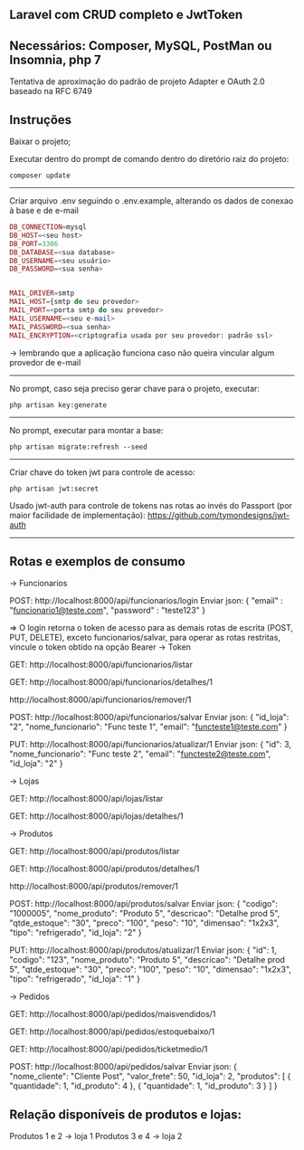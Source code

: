 
## Laravel com CRUD completo e JwtToken

## Necessários: Composer, MySQL, PostMan ou Insomnia, php 7

Tentativa de aproximação do padrão de projeto Adapter e OAuth 2.0 baseado na RFC 6749

## Instruções

Baixar o projeto;

Executar dentro do prompt de comando dentro do diretório raiz do projeto:
```
composer update
```
----- ----- ----- 

Criar arquivo .env seguindo o .env.example, alterando os dados de conexao à base e de e-mail

```php
DB_CONNECTION=mysql
DB_HOST=<seu host>
DB_PORT=3306
DB_DATABASE=<sua database>
DB_USERNAME=<seu usuário>
DB_PASSWORD=<sua senha>


MAIL_DRIVER=smtp
MAIL_HOST={smtp do seu provedor>
MAIL_PORT=<porta smtp do seu provedor>
MAIL_USERNAME=<seu e-mail>
MAIL_PASSWORD=<sua senha>
MAIL_ENCRYPTION=<criptografia usada por seu provedor: padrão ssl>
```
-> lembrando que a aplicação funciona caso não queira vincular algum provedor de e-mail

----- ----- ----- 

No prompt, caso seja preciso gerar chave para o projeto, executar:

```
php artisan key:generate

```
----- ----- ----- 

No prompt, executar para montar a base:

```
php artisan migrate:refresh --seed

```
----- ----- ----- 

Criar chave do token jwt para controle de acesso:

```
php artisan jwt:secret

```
Usado jwt-auth para controle de tokens nas rotas ao invés do Passport (por maior facilidade de implementação):
https://github.com/tymondesigns/jwt-auth


----- ----- ----- 


## Rotas e exemplos de consumo

-> Funcionarios


POST: http://localhost:8000/api/funcionarios/login
Enviar json:
{
  "email" : "funcionario1@teste.com",
  "password" : "teste123"
}

=> O login retorna o token de acesso para as demais rotas de escrita (POST, PUT, DELETE), 
exceto funcionarios/salvar, para operar as rotas restritas, vincule o token obtido na opção Bearer -> Token 

GET: http://localhost:8000/api/funcionarios/listar

GET: http://localhost:8000/api/funcionarios/detalhes/1

http://localhost:8000/api/funcionarios/remover/1

POST: http://localhost:8000/api/funcionarios/salvar
Enviar json:
{
  "id_loja": "2",
  "nome_funcionario": "Func teste 1",
  "email": "functeste1@teste.com"
}

PUT: http://localhost:8000/api/funcionarios/atualizar/1
Enviar json:
{
  "id": 3,
  "nome_funcionario": "Func teste 2",
  "email": "functeste2@teste.com",
  "id_loja": "2"
}


-> Lojas


GET: http://localhost:8000/api/lojas/listar

GET: http://localhost:8000/api/lojas/detalhes/1


-> Produtos


GET: http://localhost:8000/api/produtos/listar

GET: http://localhost:8000/api/produtos/detalhes/1

http://localhost:8000/api/produtos/remover/1

POST: http://localhost:8000/api/produtos/salvar
Enviar json:
{
  "codigo": "1000005",
  "nome_produto": "Produto 5",
  "descricao": "Detalhe prod 5",
  "qtde_estoque": "30",
  "preco": "100",
  "peso": "10",
  "dimensao": "1x2x3",
  "tipo": "refrigerado",
  "id_loja": "2"
}

PUT: http://localhost:8000/api/produtos/atualizar/1
Enviar json:
{
  "id": 1,
  "codigo": "123",
  "nome_produto": "Produto 5",
  "descricao": "Detalhe prod 5",
  "qtde_estoque": "30",
  "preco": "100",
  "peso": "10",
  "dimensao": "1x2x3",
  "tipo": "refrigerado",
  "id_loja": "1"
}


-> Pedidos

GET: http://localhost:8000/api/pedidos/maisvendidos/1

GET: http://localhost:8000/api/pedidos/estoquebaixo/1

GET: http://localhost:8000/api/pedidos/ticketmedio/1

POST: http://localhost:8000/api/pedidos/salvar
Enviar json:
{
  "nome_cliente": "Cliente Post",
  "valor_frete": 50,
  "id_loja": 2,
  "produtos": [
    {
      "quantidade": 1,
      "id_produto": 4
    },
    {
      "quantidade": 1,
      "id_produto": 3
    }
  ]
}

## Relação disponíveis de produtos e lojas:
Produtos 1 e 2 -> loja 1
Produtos 3 e 4 -> loja 2
